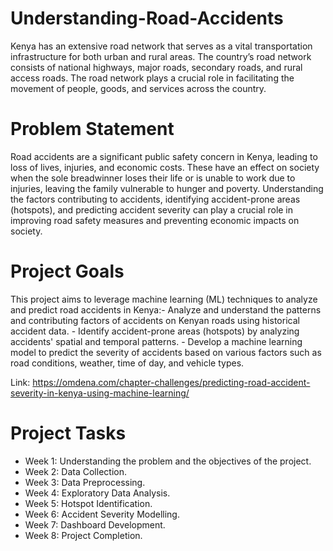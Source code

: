 # Understanding-Road-Accidents
Kenya has an extensive road network that serves as a vital transportation infrastructure for both urban and rural areas. The country’s road network consists of national highways, major roads, secondary roads, and rural access roads. The road network plays a crucial role in facilitating the movement of people, goods, and services across the country.

# Problem Statement
Road accidents are a significant public safety concern in Kenya, leading to loss of lives, injuries, and economic costs. These have an effect on society when the sole breadwinner loses their life or is unable to work due to injuries, leaving the family vulnerable to hunger and poverty. Understanding the factors contributing to accidents, identifying accident-prone areas (hotspots), and predicting accident severity can play a crucial role in improving road safety measures and preventing economic impacts on society. 

# Project Goals
This project aims to leverage machine learning (ML) techniques to analyze and predict road accidents in Kenya:- Analyze and understand the patterns and contributing factors of accidents on Kenyan roads using historical accident data. - Identify accident-prone areas (hotspots) by analyzing accidents' spatial and temporal patterns. - Develop a machine learning model to predict the severity of accidents based on various factors such as road conditions, weather, time of day, and vehicle types.

Link: https://omdena.com/chapter-challenges/predicting-road-accident-severity-in-kenya-using-machine-learning/

# Project Tasks
* Week 1: Understanding the problem and the objectives of the project.
* Week 2: Data Collection.
* Week 3: Data Preprocessing.
* Week 4: Exploratory Data Analysis.
* Week 5: Hotspot Identification.
* Week 6: Accident Severity Modelling.
* Week 7: Dashboard Development.
* Week 8: Project Completion.
